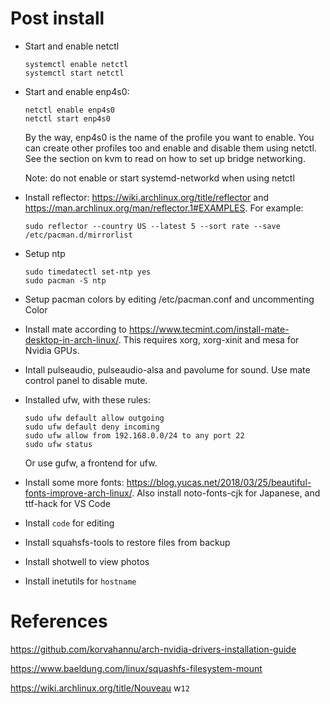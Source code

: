 # Post install

- Start and enable netctl

    ```
    systemctl enable netctl
    systemctl start netctl
    ```

- Start and enable enp4s0: 
    
    ```
    netctl enable enp4s0
    netctl start enp4s0
    ```

    By the way, enp4s0 is the name of the profile you want to enable. You can create other profiles too and enable and disable them using netctl. See the section on kvm to read on how to set up bridge networking.

    Note: do not enable or start systemd-networkd when using netctl

- Install reflector: https://wiki.archlinux.org/title/reflector and https://man.archlinux.org/man/reflector.1#EXAMPLES. For example:

    ```
    sudo reflector --country US --latest 5 --sort rate --save /etc/pacman.d/mirrorlist
    ```

- Setup ntp

    ```
    sudo timedatectl set-ntp yes
    sudo pacman -S ntp
    ```
- Setup pacman colors by editing /etc/pacman.conf and uncommenting Color

- Install mate according to https://www.tecmint.com/install-mate-desktop-in-arch-linux/. This requires xorg, xorg-xinit and mesa for Nvidia GPUs.

- Intall pulseaudio, pulseaudio-alsa and pavolume for sound. Use mate control panel to disable mute.

- Installed ufw, with these rules:

    ```
    sudo ufw default allow outgoing
    sudo ufw default deny incoming
    sudo ufw allow from 192.168.0.0/24 to any port 22
    sudo ufw status
    ```

    Or use gufw, a frontend for ufw.

- Install some more fonts: https://blog.yucas.net/2018/03/25/beautiful-fonts-improve-arch-linux/. Also install noto-fonts-cjk for Japanese, and ttf-hack for VS Code


- Install `code` for editing

- Install squahsfs-tools to restore files from backup

- Install shotwell to view photos

- Install inetutils for `hostname`

# References

https://github.com/korvahannu/arch-nvidia-drivers-installation-guide

https://www.baeldung.com/linux/squashfs-filesystem-mount

https://wiki.archlinux.org/title/Nouveau
     w`12`       